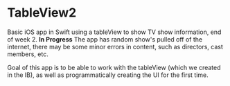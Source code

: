 # TableView2
Basic iOS app in Swift using a tableView to show TV show information, end of week 2.
**In Progress**
The app has random show's pulled off of the internet, there may be some minor errors in 
content, such as directors, cast members, etc.

Goal of this app is to be able to work with the tableView (which we created in the IB),
as well as programmatically creating the UI for the first time.

